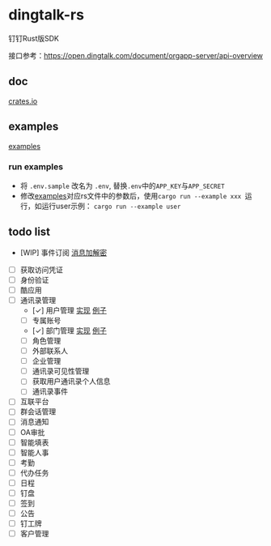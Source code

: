 # dingtalk-rs
钉钉Rust版SDK

接口参考：https://open.dingtalk.com/document/orgapp-server/api-overview

## doc
[crates.io](https://crates.io/crates/dingtalk-rs)

## examples

[examples](./examples)

### run examples

- 将 `.env.sample` 改名为 `.env`, 替换`.env`中的`APP_KEY`与`APP_SECRET`
- 修改[examples](./examples)对应rs文件中的参数后，使用`cargo run --example xxx `运行，如运行user示例： `cargo run --example user`

## todo list

- [WIP] 事件订阅 [消息加解密](./src/client/event_subscribe/callback_crypto.rs)
- [ ] 获取访问凭证
- [ ] 身份验证
- [ ] 酷应用
- [ ] 通讯录管理
    - [✓] 用户管理 [实现](./src/client/user/mod.rs) [例子](./examples/user.rs)
    - [ ] 专属账号 
    - [✓] 部门管理 [实现](./src/client/department/mod.rs) [例子](./examples/department.rs)
    - [ ] 角色管理
    - [ ] 外部联系人
    - [ ] 企业管理
    - [ ] 通讯录可见性管理
    - [ ] 获取用户通讯录个人信息
    - [ ] 通讯录事件
- [ ] 互联平台
- [ ] 群会话管理
- [ ] 消息通知
- [ ] OA审批
- [ ] 智能填表
- [ ] 智能人事
- [ ] 考勤
- [ ] 代办任务
- [ ] 日程
- [ ] 钉盘
- [ ] 签到
- [ ] 公告
- [ ] 钉工牌
- [ ] 客户管理
